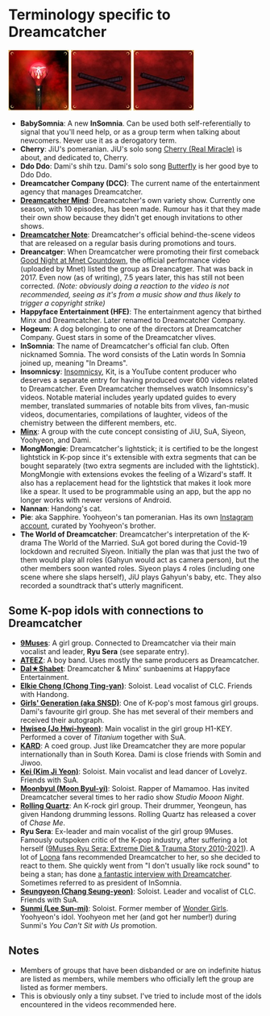 # Terminology specific to Dreamcatcher

![MongMongie](images/mongmongie.g.jpg) ![MongMongie (Extensions)](images/mongmongie_extension.g.jpg) ![MongMongie replacement head](images/mongmongie_extension.g.jpg)

* **BabySomnia**: A new **InSomnia**. Can be used both self-referentially to signal that you'll need help, or as a group term when talking about newcomers. Never use it as a derogatory term.
* **Cherry**: JiU's pomeranian. JiU's solo song [Cherry (Real Miracle)](https://www.youtube.com/watch?v=2L0q-nWS1xA) is about, and dedicated to, Cherry.
* **Ddo Ddo**: Dami's shih tzu. Dami's solo song [Butterfly](https://www.youtube.com/watch?v=w8Tfb2R_-DY) is her good bye to Ddo Ddo.
* **Dreamcatcher Company (DCC)**: The current name of the entertainment agency that manages Dreamcatcher.
* **[Dreamcatcher Mind](https://www.youtube.com/playlist?list=PLmNaKWy1cIoF57e1tG9BTdbHv1sOIGllr)**: Dreamcatcher's own variety show. Currently
  one season, with 10 episodes, has been made. Rumour has it that they made their own show because they didn't get enough invitations to other shows.
* **[Dreamcatcher Note](https://www.youtube.com/playlist?list=PLmNaKWy1cIoF84UDSoRR7mhwTVJ3EVp6w)**: Dreamcatcher's official behind-the-scene videos that are released on a regular basis during promotions and tours.
* **Dreancatger**: When Dreamcatcher were promoting their first comeback [Good Night at Mnet Countdown](https://www.youtube.com/watch?v=IyK13KctCY8), the official performance video (uploaded by Mnet) listed the group as Dreancatger.
  That was back in 2017. Even now (as of writing), 7.5 years later, this has still not been corrected. *(Note: obviously doing a reaction to the video is not recommended, seeing as it's from a music show and thus likely to trigger a copyright strike)*
* **Happyface Entertainment (HFE)**: The entertainment agency that birthed Minx and Dreamcatcher. Later renamed to Dreamcatcher Company.
* **Hogeum**: A dog belonging to one of the directors at Dreamcatcher Company. Guest stars in some of the Dreamcatcher vlives.
* **InSomnia**: The name of Dreamcatcher's official fan club. Often nicknamed Somnia. The word consists of the Latin words In Somnia joined up, meaning "In Dreams".
* **Insomnicsy**: [Insomnicsy](https://www.youtube.com/@insomnicsy), Kit, is a YouTube content producer who deserves a separate entry for having produced over 600 videos related to Dreamcatcher.
  Even Dreamcatcher themselves watch Insomnicsy's videos. Notable material includes yearly updated guides to every member, translated summaries of notable bits from vlives,
  fan-music videos, documentaries, compilations of laughter, videos of the chemistry between the different members, etc.
* **[Minx](A_brief_history_of_Minx.md)**: A group with the cute concept consisting of JiU, SuA, Siyeon, Yoohyeon, and Dami.
* **MongMongie**: Dreamcatcher's lightstick; it is certified to be the longest lightstick in K-pop since it's extensible with extra segments
  that can be bought separately (two extra segments are included with the lightstick). MongMongie with extensions evokes the feeling of
  a Wizard's staff. It also has a replacement head for the lightstick that makes it look more like a spear. It used to be programmable using
  an app, but the app no longer works with newer versions of Android.
* **Nannan**: Handong's cat.
* **Pie**: aka Sapphire. Yoohyeon's tan pomeranian. Has its own [Instagram account](https://www.instagram.com/havesomepiee/), curated by Yoohyeon's brother.
* **The World of Dreamcatcher**: Dreamcatcher's interpretation of the K-drama The World of the Married.
  SuA got bored during the Covid-19 lockdown and recruited Siyeon. Initially the plan was that just the two of them would play all roles (Gahyun would act as camera person),
  but the other members soon wanted roles. Siyeon plays 4 roles (including one scene where she slaps herself), JiU plays Gahyun's baby, etc.
  They also recorded a soundtrack that's utterly magnificent.

## Some K-pop idols with connections to Dreamcatcher

* **[9Muses](https://9-muses.fandom.com/wiki/9MUSES)**: A girl group. Connected to Dreamcatcher via their main vocalist and leader, **Ryu Sera** (see separate entry).
* **[ATEEZ](https://atiny.fandom.com/wiki/ATEEZ)**: A boy band. Uses mostly the same producers as Dreamcatcher.
* **[Dal★Shabet](https://dalshabet.fandom.com/wiki/Dalshabet_Wiki)**: Dreamcatcher & Minx' sunbaenims at Happyface Entertainment.
* **[Elkie Chong (Chong Ting-yan)](https://crystalclearclc.fandom.com/wiki/Elkie)**: Soloist. Lead vocalist of CLC. Friends with Handong.
* **[Girls' Generation (aka SNSD)](https://girls-generation.fandom.com/wiki/Girls%27_Generation)**: One of K-pop's most famous girl groups. Dami's favourite girl group. She has met several of their members and received their autograph.
* **[Hwiseo (Jo Hwi-hyeon)](https://h1-key.fandom.com/wiki/Hwiseo)**: Main vocalist in the girl group H1-KEY. Performed a cover of *Titanium* together with SuA.
* **[KARD](https://kard.fandom.com/wiki/KARD)**: A coed group. Just like Dreamcatcher they are more popular internationally than in South Korea. Dami is close friends with Somin and Jiwoo.
* **[Kei (Kim Ji Yeon)](https://lovelyz.fandom.com/wiki/Kei)**: Soloist. Main vocalist and lead dancer of Lovelyz. Friends with SuA.
* **[Moonbyul (Moon Byul-yi)](https://mamamoo.fandom.com/wiki/Moon_Byul)**: Soloist. Rapper of Mamamoo. Has invited Dreamcatcher several times to her radio show *Studio Mooon Night*.
* **[Rolling Quartz](https://kindie.fandom.com/wiki/Rolling_Quartz)**: An K-rock girl group. Their drummer, Yeongeun, has given Handong drumming lessons. Rolling Quartz has released a cover of *Chase Me*.
* **Ryu Sera**: Ex-leader and main vocalist of the girl group 9Muses. Famously outspoken critic of the K-pop industry, after suffering a lot herself ([9Muses Ryu Sera: Extreme Diet & Trauma Story 2010-2021](https://www.youtube.com/watch?v=I99JYtot560)).
  A lot of [Loona](https://loonatheworld.fandom.com/wiki/LOONA) fans recommended Dreamcatcher to her, so she decided to react to them. She quickly went from "I don't usually like rock sound" to being a stan;
  has done [a fantastic interview with Dreamcatcher](https://www.youtube.com/watch?v=P3lxO6LqzSc). Sometimes referred to as president of InSomnia.
* **[Seungyeon (Chang Seung-yeon)](https://crystalclearclc.fandom.com/wiki/Seungyeon)**: Soloist. Leader and vocalist of CLC. Friends with SuA.
* **[Sunmi (Lee Sun-mi)](https://sun-mi.fandom.com/wiki/Sunmi)**: Soloist. Former member of [Wonder Girls](https://kpop.fandom.com/wiki/Wonder_Girls). Yoohyeon's idol. Yoohyeon met her (and got her number!) during Sunmi's *You Can't Sit with Us* promotion.

## Notes

* Members of groups that have been disbanded or are on indefinite hiatus are listed as members, while members who officially left the group are listed as former members.
* This is obviously only a tiny subset. I've tried to include most of the idols encountered in the videos recommended here.
